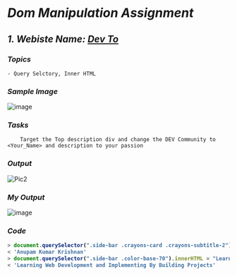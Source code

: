 # _Dom Manipulation Assignment_

## _1. Webiste Name: [Dev To](https://dev.to/)_

### _Topics_

    - Query Selctory, Inner HTML

### _Sample Image_

![image](https://user-images.githubusercontent.com/91872149/190882971-cc0fb332-d95e-428a-adc6-9c5206340e7e.png)

### _Tasks_

        Target the Top description div and change the DEV Community to <Your_Name> and description to your passion

### _Output_

![Pic2](https://user-images.githubusercontent.com/91872149/190882979-b9922421-afd1-4fd1-9d3e-1c2836abd869.png)

### _My Output_

![image](https://user-images.githubusercontent.com/91872149/190883024-fec8775f-903f-4741-8276-9d8c6946a6cb.png)

### _Code_

<b>
  
```javascript
> document.querySelector(".side-bar .crayons-card .crayons-subtitle-2").innerHTML = "Anupam Kumar Krishnan";
< 'Anupam Kumar Krishnan'
> document.querySelector(".side-bar .color-base-70").innerHTML = "Learning Web Development and Implementing By Building Projects";
< 'Learning Web Development and Implementing By Building Projects'
```
</b>
